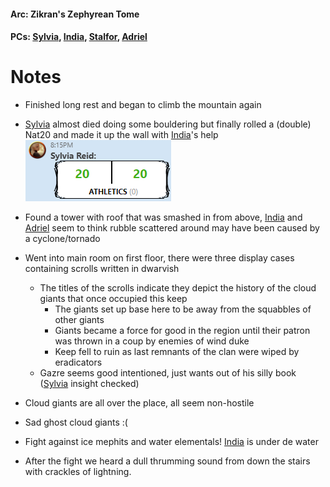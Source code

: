#### Arc: Zikran's Zephyrean Tome
#### PCs: [Sylvia](PCs/Past/Sylvia.md), [India](PCs/Current/India.md), [Stalfor](PCs/Current/Stalfor.md), [Adriel](PCs/Current/Adriel.md)

# Notes
- Finished long rest and began to climb the mountain again
- [Sylvia](PCs/Past/Sylvia.md) almost died doing some bouldering but finally rolled a (double) Nat20 and made it up the wall with [India](PCs/Current/India.md)'s help
	![](Pictures/sylvia-double-natty.png)

- Found a tower with roof that was smashed in from above, [India](PCs/Current/India.md) and [Adriel](PCs/Current/Adriel.md) seem to think rubble scattered around may have been caused by a cyclone/tornado
- Went into main room on first floor, there were three display cases containing scrolls written in dwarvish
	- The titles of the scrolls indicate they depict the history of the cloud giants that once occupied this keep
		- The giants set up base here to be away from the squabbles of other giants
		- Giants became a force for good in the region until their patron was thrown in a coup by enemies of wind duke
		- Keep fell to ruin as last remnants of the clan were wiped by eradicators
	- Gazre seems good intentioned, just wants out of his silly book ([Sylvia](PCs/Past/Sylvia.md) insight checked)
- Cloud giants are all over the place, all seem non-hostile
- Sad ghost cloud giants :(
- Fight against ice mephits and water elementals! [India](PCs/Current/India.md) is under de water
- After the fight we heard a dull thrumming sound from down the stairs with crackles of lightning.